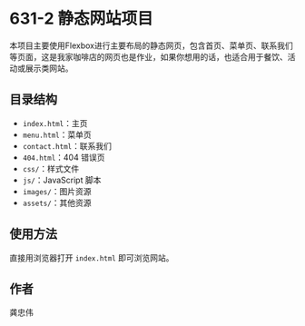 # 631-2 静态网站项目

本项目主要使用Flexbox进行主要布局的静态网页，包含首页、菜单页、联系我们等页面，这是我家咖啡店的网页也是作业，如果你想用的话，也适合用于餐饮、活动或展示类网站。

## 目录结构
- `index.html`：主页
- `menu.html`：菜单页
- `contact.html`：联系我们
- `404.html`：404 错误页
- `css/`：样式文件
- `js/`：JavaScript 脚本
- `images/`：图片资源
- `assets/`：其他资源

## 使用方法
直接用浏览器打开 `index.html` 即可浏览网站。

## 作者
龚忠伟 
